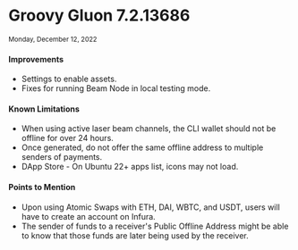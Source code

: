 # Groovy Gluon 7.2.13686

<sub>Monday, December 12, 2022</sub>

#### Improvements

- Settings to enable assets.
- Fixes for running Beam Node in local testing mode.

#### Known Limitations

- When using active laser beam channels, the CLI wallet should not be offline for over 24 hours.
- Once generated, do not offer the same offline address to multiple senders of payments.
- DApp Store - On Ubuntu 22+ apps list, icons may not load.

#### Points to Mention

- Upon using Atomic Swaps with ETH, DAI, WBTC, and USDT, users will have to create an account on Infura.
- The sender of funds to a receiver's Public Offline Address might be able to know that those funds are later being used by the receiver.
